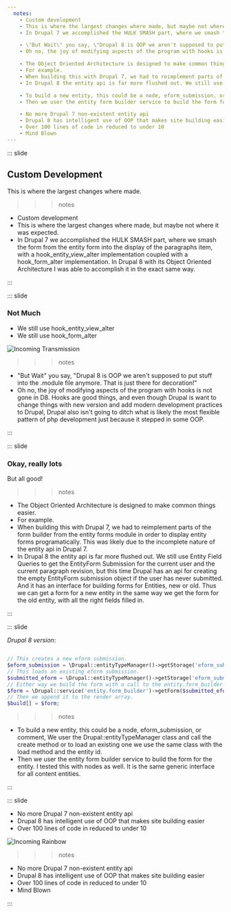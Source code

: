 ```yaml
---
  notes:
    - Custom development
    - This is where the largest changes where made, but maybe not where it was expected.
    - In Drupal 7 we accomplished the HULK SMASH part, where we smash the form from the entity form into the display of the paragraphs item, with a hook_entity_view_alter implementation coupled with a hook_form_alter implementation. In Drupal 8 with its Object Oriented Architecture I was able to accomplish it in the exact same way.

    - \"But Wait\" you say, \"Drupal 8 is OOP we aren't supposed to put stuff into the .module file anymore. That is just there for decoration!\"
    - Oh no, the joy of modifying aspects of the program with hooks is not gone in D8. Hooks are good things, and even though Drupal is want to change things with new version and add modern development practices to Drupal, Drupal also isn't going to ditch what is likely the most flexible pattern of php development just because it stepped in some OOP.

    - The Object Oriented Architecture is designed to make common things easier.
    - For example.
    - When building this with Drupal 7, we had to reimplement parts of the form builder from the entity forms module in order to display entity forms programatically. This was likely due to the incomplete nature of the entity api in Drupal 7.
    - In Drupal 8 the entity api is far more flushed out. We still use Entity Field Queries to get the EntityForm Submission for the current user and the current paragraph revision, but this time Drupal has an api for creating the empty EntityForm submission object if the user has never submitted. And it has an interface for building forms for Entities, new or old. Thus we can get a form for a new entity in the same way we get the form for the old entity, with all the right fields filled in.

    - To build a new entity, this could be a node, eform_submission, or comment, We user the Drupal::entityTypeManager class and call the create method or to load an existing one we use the same class with the load method and the entity id.
    - Then we user the entity form builder service to build the form for the entity. I tested this with nodes as well. It is the same generic interface for all content entities.

    - No more Drupal 7 non-existent entity api
    - Drupal 8 has intelligent use of OOP that makes site building easier
    - Over 100 lines of code in reduced to under 10
    - Mind Blown
---
```


::: slide

## Custom Development

This is where the largest changes where made.

>>> notes
 - Custom development
 - This is where the largest changes where made, but maybe not where it was expected.
 - In Drupal 7 we accomplished the HULK SMASH part, where we smash the form from the entity form into the display of the paragraphs item, with a hook_entity_view_alter implementation coupled with a hook_form_alter implementation. In Drupal 8 with its Object Oriented Architecture I was able to accomplish it in the exact same way.

>>>

:::

::: slide

### Not Much

 - We still use hook_entity_view_alter
 - We still use hook_form_alter

![Incoming Transmission](http://i.imgur.com/vj1IG.gif)

>>> notes
 - "But Wait" you say, "Drupal 8 is OOP we aren't supposed to put stuff into the .module file anymore. That is just there for decoration!"
 - Oh no, the joy of modifying aspects of the program with hooks is not gone in D8. Hooks are good things, and even though Drupal is want to change things with new version and add modern development practices to Drupal, Drupal also isn't going to ditch what is likely the most flexible pattern of php development just because it stepped in some OOP.

>>>

:::

::: slide

### Okay, really lots

But all good!

>>> notes
 - The Object Oriented Architecture is designed to make common things easier.
 - For example.
 - When building this with Drupal 7, we had to reimplement parts of the form builder from the entity forms module in order to display entity forms programatically. This was likely due to the incomplete nature of the entity api in Drupal 7.
 - In Drupal 8 the entity api is far more flushed out. We still use Entity Field Queries to get the EntityForm Submission for the current user and the current paragraph revision, but this time Drupal has an api for creating the empty EntityForm submission object if the user has never submitted. And it has an interface for building forms for Entities, new or old. Thus we can get a form for a new entity in the same way we get the form for the old entity, with all the right fields filled in.

>>>

:::

::: slide

*Drupal 8 version*:

```php

// This creates a new eform submission.
$eform_submission = \Drupal::entityTypeManager()->getStorage('eform_submission')->create(['type' => 'multiple_choice_question']);
// This loads an existing eform submission.
$submitted_eform = \Drupal::entityTypeManager()->getStorage('eform_submission')->load(2);
// Either way we build the form with a call to the entity.form_builder service.
$form = \Drupal::service('entity.form_builder')->getForm($submitted_eform);
// Then we append it to the render array.
$build[] = $form;
```

>>> notes
 - To build a new entity, this could be a node, eform_submission, or comment, We user the Drupal::entityTypeManager class and call the create method or to load an existing one we use the same class with the load method and the entity id.
 - Then we user the entity form builder service to build the form for the entity. I tested this with nodes as well. It is the same generic interface for all content entities.

>>>

:::

::: slide

 - No more Drupal 7 non-existent entity api
 - Drupal 8 has intelligent use of OOP that makes site building easier
 - Over 100 lines of code in reduced to under 10

![Incoming Rainbow](http://i.imgur.com/KP6cR.gif)

>>> notes
 - No more Drupal 7 non-existent entity api
 - Drupal 8 has intelligent use of OOP that makes site building easier
 - Over 100 lines of code in reduced to under 10
 - Mind Blown

>>>

:::
